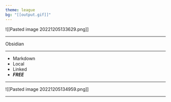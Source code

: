 ```yaml
---
theme: league
bg: "[[output.gif]]"
---
```


![[Pasted image 20221205133629.png]]

---
Obsidian<!-- element style="font-size: 250px"-->

---
- Markdown<!-- element style="font-size: 120px"-->
- Local<!-- element style="font-size: 120px"-->
- Linked<!-- element style="font-size: 120px"-->
- ***FREE*** <!-- element style="font-size: 200px"-->

---
![[Pasted image 20221205134959.png]]

---
